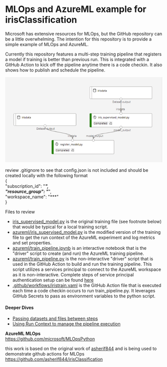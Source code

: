# MLOps and AzureML example for irisClassification
Microsoft has extensive resources for MLOps, but the GitHub repository can be a little overwhelming. The intention for this repository is to provide a simple example of MLOps and AzureML.

Currently this repository features a multi-step training pipeline that registers a model if training is better than previous run. This is integrated with a GitHub Action to kick off the pipeline anytime there is a code checkin. It also shows how to publish and schedule the pipeline. 

![AzureML Pipeline](/docs/images/pipeline_image.PNG)

review .gitignore to see that config.json is not included and should be created locally with the following format<br/>
{  
    "subscription_id": "***",  
    "resource_group": "***",  
    "workspace_name": "***"  
}<br/>

Files to review<br/>
* [iris_supervised_model.py](iris_supervised_model.py) is the original training file (see footnote below) that would be typical for a local training script.<br/>
* [azureml/iris_supervised_model.py](azureml/iris_supervised_model.py) is the modified version of the training file to get the run context of the AzureML experiment and log metrics and set properties.<br/>
* [azureml/train_pipeline.ipynb](azureml/train_pipeline.ipynb) is an interactive notebook that is the "driver" script to create (and run) the AzureML training pipeline.<br/>
* [azureml/train_pipeline.py](azureml/train_pipeline.py) is the non-interactive "driver" script that is used in the GitHub Action to build and run the training pipeline. This script utilizes a services principal to connect to the AzureML workspace as it is non-interactive. Complete steps of service principal authentication setup can be found [here](https://github.com/Azure/MachineLearningNotebooks/blob/master/how-to-use-azureml/manage-azureml-service/authentication-in-azureml/authentication-in-azureml.ipynb)<br/>
* [.github/workflows/iristrain.yaml](.github/workflows/iristrain.yaml) is the GitHub Action file that is executed each time a code checkin occurs to run train_pipeline.py. It leverages GitHub Secrets to pass as environment variables to the python script.<br/>

#### Deeper Dives
* [Passing datasets and files between steps](/docs/passing_files_between_steps.md)
* [Using Run Context to manage the pipeline execution](/docs/run_context.md)

**AzureML MLOps**<br/>
https://github.com/microsoft/MLOpsPython

this work is based on the original work of [asherif844](https://github.com/asherif844) and is being used to demonstrate github actions for MLOps<br/>
https://github.com/asherif844/irisClassification